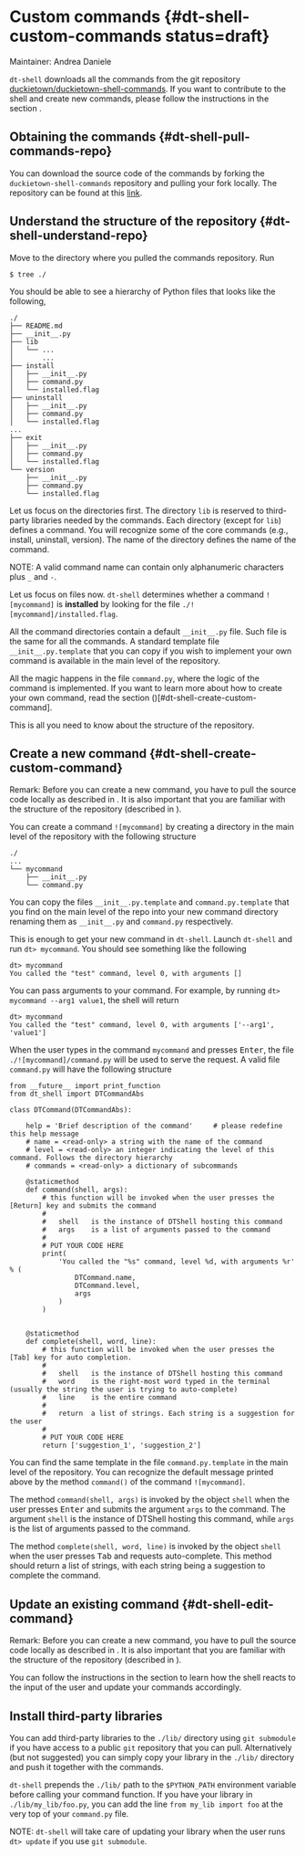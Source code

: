 # Custom commands {#dt-shell-custom-commands status=draft}

Maintainer: Andrea Daniele

`dt-shell` downloads all the commands from the git repository
[duckietown/duckietown-shell-commands](https://github.com/duckietown/duckietown-shell-commands).
If you want to contribute to the shell and create new commands, please follow the instructions in the section
[](#dt-shell-create-custom-command).



## Obtaining the commands {#dt-shell-pull-commands-repo}

You can download the source code of the commands by forking the `duckietown-shell-commands`
repository and pulling your fork locally. The repository can be found at this
[link](https://github.com/duckietown/duckietown-shell-commands).



## Understand the structure of the repository {#dt-shell-understand-repo}

Move to the directory where you pulled the commands repository. Run

    $ tree ./

You should be able to see a hierarchy of Python files that looks like the following,

```
./
├── README.md
├── __init__.py
├── lib
│   └── ...
│       ...
├── install
│   ├── __init__.py
│   ├── command.py
│   └── installed.flag
├── uninstall
│   ├── __init__.py
│   ├── command.py
│   └── installed.flag
...
├── exit
│   ├── __init__.py
│   ├── command.py
│   └── installed.flag
└── version
    ├── __init__.py
    ├── command.py
    └── installed.flag
```

Let us focus on the directories first. The directory `lib` is reserved to third-party libraries needed by the
commands. Each directory (except for `lib`) defines a command. You will recognize some of the core commands
(e.g., install, uninstall, version). The name of the directory defines the name of the command.

NOTE: A valid command name can contain only alphanumeric characters plus `_` and `-`.

Let us focus on files now.
`dt-shell` determines whether a command `![mycommand]` is **installed** by looking for the file
`./![mycommand]/installed.flag`.

All the command directories contain a default `__init__.py` file. Such file is the same for all the commands.
A standard template file `__init__.py.template` that you can copy if you wish to implement your own command
is available in the main level of the repository.

All the magic happens in the file `command.py`, where the logic of the command is implemented.
If you want to learn more about how to create your own command, read the section ()[#dt-shell-create-custom-command].

This is all you need to know about the structure of the repository.



## Create a new command {#dt-shell-create-custom-command}

Remark: Before you can create a new command, you have to pull the source code locally as described in
[](#dt-shell-pull-commands-repo). It is also important that you are familiar with the structure of the
repository (described in [](#dt-shell-understand-repo)).


You can create a command `![mycommand]` by creating a directory in the main level of the repository with
the following structure

```
./
...
└── mycommand
    ├── __init__.py
    └── command.py
```

You can copy the files `__init__.py.template` and `command.py.template` that you find on the main level of
the repo into your new command directory renaming them as `__init__.py` and `command.py` respectively.

This is enough to get your new command in `dt-shell`. Launch `dt-shell` and run `dt> mycommand`. You should
see something like the following

```
dt> mycommand
You called the "test" command, level 0, with arguments []
```

You can pass arguments to your command. For example, by running `dt> mycommand --arg1 value1`, the shell will
return

```
dt> mycommand
You called the "test" command, level 0, with arguments ['--arg1', 'value1']
```

When the user types in the command `mycommand` and presses <kbd>Enter</kbd>, the file `./![mycommand]/command.py`
will be used to serve the request.
A valid file `command.py` will have the following structure

```
from __future__ import print_function
from dt_shell import DTCommandAbs

class DTCommand(DTCommandAbs):

    help = 'Brief description of the command'     # please redefine this help message
    # name = <read-only> a string with the name of the command
    # level = <read-only> an integer indicating the level of this command. Follows the directory hierarchy
    # commands = <read-only> a dictionary of subcommands

    @staticmethod
    def command(shell, args):
        # this function will be invoked when the user presses the [Return] key and submits the command
        #
        #   shell   is the instance of DTShell hosting this command
        #   args    is a list of arguments passed to the command
        #
        # PUT YOUR CODE HERE
        print(
            'You called the "%s" command, level %d, with arguments %r' % (
                DTCommand.name,
                DTCommand.level,
                args
            )
        )


    @staticmethod
    def complete(shell, word, line):
        # this function will be invoked when the user presses the [Tab] key for auto completion.
        #
        #   shell   is the instance of DTShell hosting this command
        #   word    is the right-most word typed in the terminal (usually the string the user is trying to auto-complete)
        #   line    is the entire command
        #
        #   return  a list of strings. Each string is a suggestion for the user
        #
        # PUT YOUR CODE HERE
        return ['suggestion_1', 'suggestion_2']
```

You can find the same template in the file `command.py.template` in the main level of the repository.
You can recognize the default message printed above by the method `command()` of the command `![mycommand]`.

The method `command(shell, args)` is invoked by the object `shell` when the user presses <kbd>Enter</kbd>
and submits the argument `args` to the command. The argument `shell` is the instance of DTShell hosting this
command, while `args` is the list of arguments passed to the command.

The method `complete(shell, word, line)` is invoked by the object `shell` when the user presses <kbd>Tab</kbd>
and requests auto-complete. This method should return a list of strings, with each string being a suggestion
to complete the command.


## Update an existing command {#dt-shell-edit-command}

Remark: Before you can create a new command, you have to pull the source code locally as described in
[](#dt-shell-pull-commands-repo). It is also important that you are familiar with the structure of the
repository (described in [](#dt-shell-understand-repo)).


You can follow the instructions in the section [](#dt-shell-create-custom-command) to learn how the shell
reacts to the input of the user and update your commands accordingly.



## Install third-party libraries

You can add third-party libraries to the `./lib/` directory using `git submodule` if you have access to a
public `git` repository that you can pull. Alternatively (but not suggested) you can simply copy your library
in the `./lib/` directory and push it together with the commands.

`dt-shell` prepends the `./lib/` path to the `$PYTHON_PATH` environment variable before calling your command function.
If you have your library in `./lib/my_lib/foo.py`, you can add the line `from my_lib import foo` at the very top
of your `command.py` file.

NOTE: `dt-shell` will take care of updating your library when the user runs `dt> update` if you use `git submodule`.

